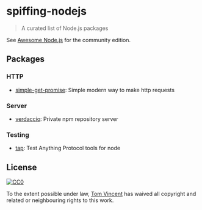 # spiffing-nodejs

> A curated list of Node.js packages

See [Awesome Node.js](https://github.com/sindresorhus/awesome-nodejs) for the
community edition.

## Packages

### HTTP

* [simple-get-promise](https://github.com/piuccio/simple-get-promise): Simple modern way to make http requests

### Server

* [verdaccio](https://github.com/verdaccio/verdaccio): Private npm repository server

### Testing

* [tap](https://github.com/tapjs/node-tap): Test Anything Protocol tools for node

## License

[![CC0](http://i.creativecommons.org/p/zero/1.0/88x31.png)](http://creativecommons.org/publicdomain/zero/1.0/)

To the extent possible under law, [Tom Vincent](https://tlvince.com) has waived
all copyright and related or neighbouring rights to this work.
